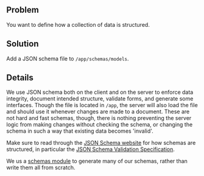 ## Problem

You want to define how a collection of data is structured.

## Solution

Add a JSON schema file to `/app/schemas/models`.

## Details

We use JSON schema both on the client and on the server to enforce data integrity, document intended structure, validate forms, and generate some interfaces. Though the file is located in `/app`, the server will also load the file and should use it whenever changes are made to a document. These are not hard and fast schemas, though, there is nothing preventing the server logic from making changes without checking the schema, or changing the schema in such a way that existing data becomes 'invalid'.

Make sure to read through the [JSON Schema website](http://json-schema.org/) for how schemas are structured, in particular the [JSON Schema Validation Specification](http://json-schema.org/latest/json-schema-validation.html).

We us a [schemas module](https://github.com/codecombat/codecombat/blob/master/app/schemas/schemas.coffee) to generate many of our schemas, rather than write them all from scratch.